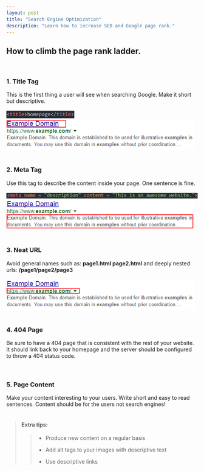 ```yaml
---
layout: post
title: "Search Engine Optimization"
description: "Learn how to increase SEO and Google page rank."
---
```


How to climb the page rank ladder.
-----
<br>

### 1. Title Tag
This is the first thing a user will see when searching Google. Make it short but descriptive.
<br>
<br>
![title tag](/images/title.png)
![title google](/images/titlegoogle.png)
<br>
<br>

### 2. Meta Tag
Use this tag to describe the content inside your page. One sentence is fine.
<br>
<br>
![meta tag](/images/meta.png)
![meta google](/images/metagoogle.png)
<br>
<br>

### 3. Neat URL
Avoid general names such as: **page1.html page2.html** and deeply nested urls: **/page1/page2/page3**
<br>
<br>
![url image](/images/urlgoogle.png)
<br>
<br>

### 4. 404 Page
Be sure to have a 404 page that is consistent with the rest of your website. It should link back to
your homepage and the server should be configured to throw a 404 status code.
<br>
<br>
<br>

### 5. Page Content
Make your content interesting to your users. Write short and easy to read sentences. Content should
be for the users not search engines!
<br>
<br>

> #### Extra tips:
>
>> * Produce new content on a regular basis
>>
>> * Add alt tags to your images with descriptive text
>>
>> * Use descriptive links
